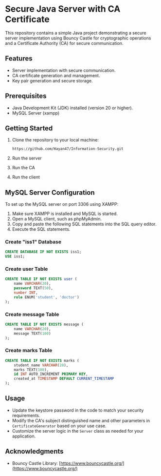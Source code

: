 # Secure Java Server with CA Certificate

This repository contains a simple Java project demonstrating a secure server implementation using Bouncy Castle for cryptographic operations and a Certificate Authority (CA) for secure communication.

## Features

- Server implementation with secure communication.
- CA certificate generation and management.
- Key pair generation and secure storage.

## Prerequisites

- Java Development Kit (JDK) installed (version 20 or higher).
- MySQL Server (xampp)

## Getting Started

1. Clone the repository to your local machine:

    ```bash
    https://github.com/Hayan47/Information-Security.git
    ```
    
2. Run the server

3. Run the CA

4. Run the client


## MySQL Server Configuration

To set up the MySQL server on port 3306 using XAMPP:

1. Make sure XAMPP is installed and MySQL is started.
2. Open a MySQL client, such as phpMyAdmin.
3. Copy and paste the following SQL statements into the SQL query editor.
4. Execute the SQL statements.

### Create "iss1" Database

```sql
CREATE DATABASE IF NOT EXISTS iss1;
USE iss1;
```

### Create user Table

```sql
CREATE TABLE IF NOT EXISTS user (
    name VARCHAR(20),
    password TEXT(50),
    number INT,
    role ENUM('student', 'doctor')
);
```


### Create message Table

```sql
CREATE TABLE IF NOT EXISTS message (
    name VARCHAR(20),
    message TEXT(100)
);
```


### Create marks Table

```sql
CREATE TABLE IF NOT EXISTS marks (
    student_name VARCHAR(20),
    marks TEXT(100),
    id INT AUTO_INCREMENT PRIMARY KEY,
    created_at TIMESTAMP DEFAULT CURRENT_TIMESTAMP
);
```

## Usage

- Update the keystore password in the code to match your security requirements.
- Modify the CA's subject distinguished name and other parameters in `CertificateGenerator` based on your use case.
- Customize the server logic in the `Server` class as needed for your application.


## Acknowledgments

- Bouncy Castle Library: [https://www.bouncycastle.org/](https://www.bouncycastle.org/)



